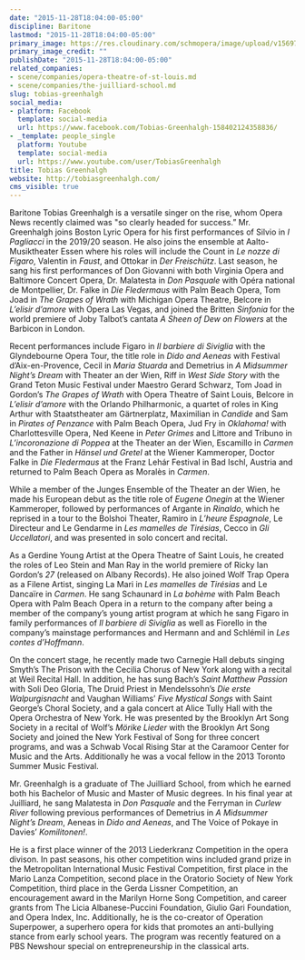 ```yaml
---
date: "2015-11-28T18:04:00-05:00"
discipline: Baritone
lastmod: "2015-11-28T18:04:00-05:00"
primary_image: https://res.cloudinary.com/schmopera/image/upload/v1569782988/media/2019/09/Greenhalgh_Sq_2513_koljpg.jpg
primary_image_credit: ""
publishDate: "2015-11-28T18:04:00-05:00"
related_companies:
- scene/companies/opera-theatre-of-st-louis.md
- scene/companies/the-juilliard-school.md
slug: tobias-greenhalgh
social_media:
- platform: Facebook
  template: social-media
  url: https://www.facebook.com/Tobias-Greenhalgh-158402124358836/
- _template: people_single
  platform: Youtube
  template: social-media
  url: https://www.youtube.com/user/TobiasGreenhalgh
title: Tobias Greenhalgh
website: http://tobiasgreenhalgh.com/
cms_visible: true
---
```

Baritone Tobias Greenhalgh is a versatile singer on the rise, whom Opera News recently claimed was "so clearly headed for success.” Mr. Greenhalgh joins Boston Lyric Opera for his first performances of Silvio in _I Pagliacci_ in the 2019/20 season. He also joins the ensemble at Aalto-Musiktheater Essen where his roles will include the Count in _Le nozze di Figaro_, Valentin in _Faust_, and Ottokar in _Der Freischütz_. Last season, he sang his first performances of Don Giovanni with both Virginia Opera and Baltimore Concert Opera, Dr. Malatesta in _Don Pasquale_ with Opéra national de Montpellier, Dr. Falke in _Die Fledermaus_ with Palm Beach Opera, Tom Joad in _The Grapes of Wrath_ with Michigan Opera Theatre, Belcore in _L’elisir d’amore_ with Opera Las Vegas, and joined the Britten _Sinfonia_ for the world premiere of Joby Talbot’s cantata _A Sheen of Dew on Flowers_ at the Barbicon in London. 

Recent performances include Figaro in _Il barbiere di Siviglia_ with the Glyndebourne Opera Tour, the title role in _Dido and Aeneas_ with Festival d’Aix-en-Provence, Cecil in _Maria Stuarda_ and Demetrius in _A Midsummer Night’s Dream_ with Theater an der Wien, Riff in _West Side Story_ with the Grand Teton Music Festival under Maestro Gerard Schwarz, Tom Joad in Gordon’s _The Grapes of Wrath_ with Opera Theatre of Saint Louis, Belcore in _L’elisir d’amore_ with the Orlando Philharmonic, a quartet of roles in King Arthur with Staatstheater am Gärtnerplatz, Maximilian in _Candide_ and Sam in _Pirates of Penzance_ with Palm Beach Opera, Jud Fry in _Oklahoma!_ with Charlottesville Opera, Ned Keene in _Peter Grimes_ and Littore and Tribuno in _L’incoronazione di Poppea_ at the Theater an der Wien, Escamillo in _Carmen_ and the Father in _Hänsel und Gretel_ at the Wiener Kammeroper, Doctor Falke in _Die Fledermaus_ at the Franz Lehár Festival in Bad Ischl, Austria and returned to Palm Beach Opera as Moralès in _Carmen_. 

While a member of the Junges Ensemble of the Theater an der Wien, he made his European debut as the title role of _Eugene Onegin_ at the Wiener Kammeroper, followed by performances of Argante in _Rinaldo_, which he reprised in a tour to the Bolshoi Theater, Ramiro in _L’heure Espagnole_, Le Directeur and Le Gendarme in _Les mamelles de Tirésias_, Cecco in _Gli Uccellatori_, and was presented in solo concert and recital. 

As a Gerdine Young Artist at the Opera Theatre of Saint Louis, he created the roles of Leo Stein and Man Ray in the world premiere of Ricky Ian Gordon’s _27_ (released on Albany Records). He also joined Wolf Trap Opera as a Filene Artist, singing La Mari in _Les mamelles de Tirésias_ and Le Dancaïre in _Carmen_. He sang Schaunard in _La bohème_ with Palm Beach Opera with Palm Beach Opera in a return to the company after being a member of the company’s young artist program at which he sang Figaro in family performances of _Il barbiere di Siviglia_ as well as Fiorello in the company’s mainstage performances and Hermann and and Schlémil in _Les contes d’Hoffmann_. 

On the concert stage, he recently made two Carnegie Hall debuts singing Smyth’s The Prison with the Cecilia Chorus of New York along with a recital at Weil Recital Hall. In addition, he has sung Bach’s _Saint Matthew Passion_ with Soli Deo Gloria, The Druid Priest in Mendelssohn’s _Die erste Walpurgisnacht_ and Vaughan Williams’ _Five Mystical Songs_ with Saint George’s Choral Society, and a gala concert at Alice Tully Hall with the Opera Orchestra of New York. He was presented by the Brooklyn Art Song Society in a recital of Wolf’s _Mörike Lieder_ with the Brooklyn Art Song Society and joined the New York Festival of Song for three concert programs, and was a Schwab Vocal Rising Star at the Caramoor Center for Music and the Arts. Additionally he was a vocal fellow in the 2013 Toronto Summer Music Festival.

Mr. Greenhalgh is a graduate of The Juilliard School, from which he earned both his Bachelor of Music and Master of Music degrees. In his final year at Juilliard, he sang Malatesta in _Don Pasquale_ and the Ferryman in _Curlew River_ following previous performances of Demetrius in _A Midsummer Night’s Dream_, Aeneas in _Dido and Aeneas_, and The Voice of Pokaye in Davies’ _Komilitonen!_. 

He is a first place winner of the 2013 Liederkranz Competition in the opera divison. In past seasons, his other competition wins included grand prize in the Metropolitan International Music Festival Competition, first place in the Mario Lanza Competition, second place in the Oratorio Society of New York Competition, third place in the Gerda Lissner Competition, an encouragement award in the Marilyn Horne Song Competition, and career grants from The Licia Albanese-Puccini Foundation, Giulio Gari Foundation, and Opera Index, Inc. Additionally, he is the co-creator of Operation Superpower, a superhero opera for kids that promotes an anti-bullying stance from early school years. The program was recently featured on a PBS Newshour special on entrepreneurship in the classical arts.